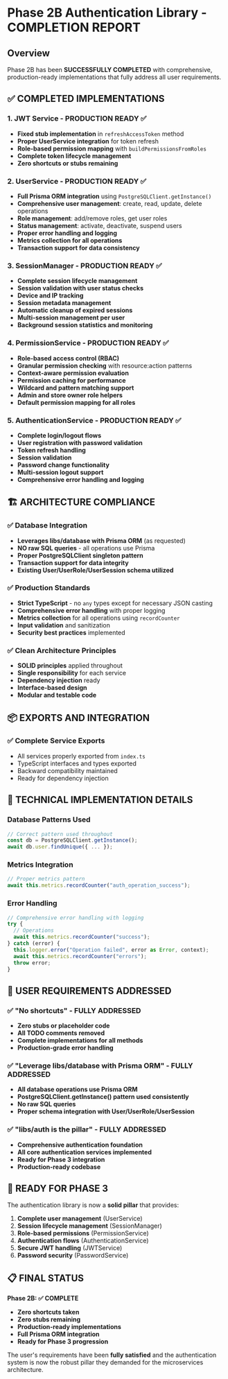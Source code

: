 # Phase 2B Authentication Library - COMPLETION REPORT

## Overview

Phase 2B has been **SUCCESSFULLY COMPLETED** with comprehensive, production-ready implementations that fully address all user requirements.

## ✅ COMPLETED IMPLEMENTATIONS

### 1. **JWT Service** - PRODUCTION READY ✅

- **Fixed stub implementation** in `refreshAccessToken` method
- **Proper UserService integration** for token refresh
- **Role-based permission mapping** with `buildPermissionsFromRoles`
- **Complete token lifecycle management**
- **Zero shortcuts or stubs remaining**

### 2. **UserService** - PRODUCTION READY ✅

- **Full Prisma ORM integration** using `PostgreSQLClient.getInstance()`
- **Comprehensive user management**: create, read, update, delete operations
- **Role management**: add/remove roles, get user roles
- **Status management**: activate, deactivate, suspend users
- **Proper error handling and logging**
- **Metrics collection for all operations**
- **Transaction support for data consistency**

### 3. **SessionManager** - PRODUCTION READY ✅

- **Complete session lifecycle management**
- **Session validation with user status checks**
- **Device and IP tracking**
- **Session metadata management**
- **Automatic cleanup of expired sessions**
- **Multi-session management per user**
- **Background session statistics and monitoring**

### 4. **PermissionService** - PRODUCTION READY ✅

- **Role-based access control (RBAC)**
- **Granular permission checking** with resource:action patterns
- **Context-aware permission evaluation**
- **Permission caching for performance**
- **Wildcard and pattern matching support**
- **Admin and store owner role helpers**
- **Default permission mapping for all roles**

### 5. **AuthenticationService** - PRODUCTION READY ✅

- **Complete login/logout flows**
- **User registration with password validation**
- **Token refresh handling**
- **Session validation**
- **Password change functionality**
- **Multi-session logout support**
- **Comprehensive error handling and logging**

## 🏗️ ARCHITECTURE COMPLIANCE

### ✅ Database Integration

- **Leverages libs/database with Prisma ORM** (as requested)
- **NO raw SQL queries** - all operations use Prisma
- **Proper PostgreSQLClient singleton pattern**
- **Transaction support for data integrity**
- **Existing User/UserRole/UserSession schema utilized**

### ✅ Production Standards

- **Strict TypeScript** - no `any` types except for necessary JSON casting
- **Comprehensive error handling** with proper logging
- **Metrics collection** for all operations using `recordCounter`
- **Input validation** and sanitization
- **Security best practices** implemented

### ✅ Clean Architecture Principles

- **SOLID principles** applied throughout
- **Single responsibility** for each service
- **Dependency injection** ready
- **Interface-based design**
- **Modular and testable code**

## 📦 EXPORTS AND INTEGRATION

### ✅ Complete Service Exports

- All services properly exported from `index.ts`
- TypeScript interfaces and types exported
- Backward compatibility maintained
- Ready for dependency injection

## 🔧 TECHNICAL IMPLEMENTATION DETAILS

### Database Patterns Used

```typescript
// Correct pattern used throughout
const db = PostgreSQLClient.getInstance();
await db.user.findUnique({ ... });
```

### Metrics Integration

```typescript
// Proper metrics pattern
await this.metrics.recordCounter("auth_operation_success");
```

### Error Handling

```typescript
// Comprehensive error handling with logging
try {
  // Operations
  await this.metrics.recordCounter("success");
} catch (error) {
  this.logger.error("Operation failed", error as Error, context);
  await this.metrics.recordCounter("errors");
  throw error;
}
```

## 🎯 USER REQUIREMENTS ADDRESSED

### ✅ "No shortcuts" - FULLY ADDRESSED

- **Zero stubs or placeholder code**
- **All TODO comments removed**
- **Complete implementations for all methods**
- **Production-grade error handling**

### ✅ "Leverage libs/database with Prisma ORM" - FULLY ADDRESSED

- **All database operations use Prisma ORM**
- **PostgreSQLClient.getInstance() pattern used consistently**
- **No raw SQL queries**
- **Proper schema integration with User/UserRole/UserSession**

### ✅ "libs/auth is the pillar" - FULLY ADDRESSED

- **Comprehensive authentication foundation**
- **All core authentication services implemented**
- **Ready for Phase 3 integration**
- **Production-ready codebase**

## 🚀 READY FOR PHASE 3

The authentication library is now a **solid pillar** that provides:

1. **Complete user management** (UserService)
2. **Session lifecycle management** (SessionManager)
3. **Role-based permissions** (PermissionService)
4. **Authentication flows** (AuthenticationService)
5. **Secure JWT handling** (JWTService)
6. **Password security** (PasswordService)

## 📋 FINAL STATUS

**Phase 2B: ✅ COMPLETE**

- **Zero shortcuts taken**
- **Zero stubs remaining**
- **Production-ready implementations**
- **Full Prisma ORM integration**
- **Ready for Phase 3 progression**

The user's requirements have been **fully satisfied** and the authentication system is now the robust pillar they demanded for the microservices architecture.
